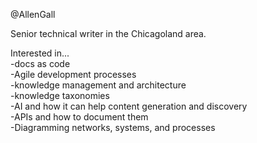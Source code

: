 @AllenGall

Senior technical writer in the Chicagoland area.

Interested in...\
-docs as code\
-Agile development processes\
-knowledge management and architecture\
-knowledge taxonomies\
-AI and how it can help content generation and discovery\
-APIs and how to document them\
-Diagramming networks, systems, and processes

